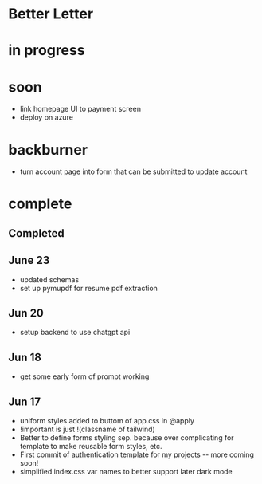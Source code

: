 # Better Letter

# in progress

# soon
- link homepage UI to payment screen
- deploy on azure

# backburner

- turn account page into form that can be submitted to update account

# complete

## Completed

## June 23

- updated schemas
- set up pymupdf for resume pdf extraction

## Jun 20

- setup backend to use chatgpt api

## Jun 18

- get some early form of prompt working

## Jun 17

- uniform styles added to buttom of app.css in @apply
- !important is just !(classname of tailwind)
- Better to define forms styling sep. because over complicating for template to make reusable form styles, etc.
- First commit of authentication template for my projects -- more coming soon!
- simplified index.css var names to better support later dark mode
